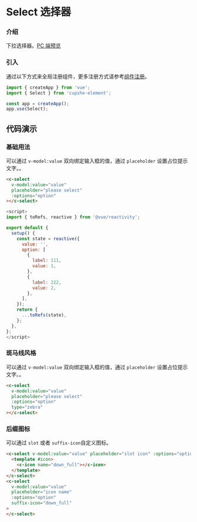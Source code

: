 # Select 选择器

### 介绍

下拉选择器。[PC 端预览](/mobile.html#/select)

### 引入

通过以下方式来全局注册组件，更多注册方式请参考[组件注册](#/zh-CN/advanced-usage#zu-jian-zhu-ce)。

```js
import { createApp } from 'vue';
import { Select } from 'cupshe-element';

const app = createApp();
app.use(Select);
```

## 代码演示

### 基础用法

可以通过 `v-model:value` 双向绑定输入框的值，通过 `placeholder` 设置占位提示文字。。

```html
<c-select
  v-model:value="value"
  placeholder="please select"
  :options="option"
></c-select>
```

```js
<script>
import { toRefs, reactive } from '@vue/reactivity';

export default {
  setup() {
    const state = reactive({
      value: '',
      option: [
        {
          label: 111,
          value: 1,
        },
        {
          label: 222,
          value: 2,
        },
      ],
    });
    return {
      ...toRefs(state),
    };
  },
};
</script>
```

### 斑马线风格

可以通过 `v-model:value` 双向绑定输入框的值，通过 `placeholder` 设置占位提示文字。。

```html
<c-select
  v-model:value="value"
  placeholder="please select"
  :options="option"
  type="zebra"
></c-select>
```

### 后缀图标

可以通过 `slot` 或者 `suffix-icon`自定义图标。

```html
<c-select v-model:value="value" placeholder="slot icon" :options="option">
  <template #icon>
    <c-icon name="down_full"></c-icon>
  </template>
</c-select>
<c-select
  v-model:value="value"
  placeholder="icon name"
  :options="option"
  suffix-icon="down_full"
>
</c-select>
```

